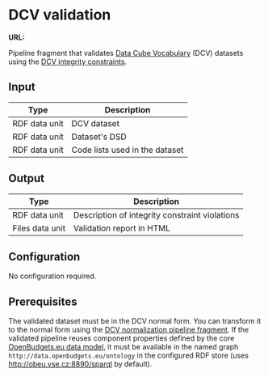 # DCV validation

**URL:**

Pipeline fragment that validates [Data Cube Vocabulary](https://www.w3.org/TR/vocab-data-cube/) (DCV) datasets using the [DCV integrity constraints](https://www.w3.org/TR/vocab-data-cube/#wf-rules).

## Input

| Type          | Description                    |
| ------------- | ------------------------------ |
| RDF data unit | DCV dataset                    |
| RDF data unit | Dataset's DSD                  |
| RDF data unit | Code lists used in the dataset |

## Output

| Type            | Description                                    |
| --------------- | ---------------------------------------------- |
| RDF data unit   | Description of integrity constraint violations |
| Files data unit | Validation report in HTML                      |

## Configuration

No configuration required.

## Prerequisites

The validated dataset must be in the DCV normal form. You can transform it to the normal form using the [DCV normalization pipeline fragment](https://github.com/openbudgets/pipeline-fragments/tree/master/dcv/dcv-normalization). If the validated pipeline reuses component properties defined by the core [OpenBudgets.eu data model](https://github.com/openbudgets/data-model), it must be available in the named graph `http://data.openbudgets.eu/ontology` in the configured RDF store (uses <http://obeu.vse.cz:8890/sparql> by default).
